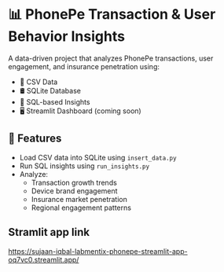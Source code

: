 # 📊 PhonePe Transaction & User Behavior Insights

A data-driven project that analyzes PhonePe transactions, user engagement, and insurance penetration using:
- 📂 CSV Data
- 🛢 SQLite Database
- 🧠 SQL-based Insights
- 🖥 Streamlit Dashboard (coming soon)

## 🔧 Features
- Load CSV data into SQLite using `insert_data.py`
- Run SQL insights using `run_insights.py`
- Analyze:
  - Transaction growth trends
  - Device brand engagement
  - Insurance market penetration
  - Regional engagement patterns

## Stramlit app link
https://sujaan-iqbal-labmentix-phonepe-streamlit-app-oq7vc0.streamlit.app/
